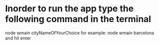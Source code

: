 # Inorder to run the app type the following command in the terminal

node wmain cityNameOfYourChoice
for example:
node wmain barcelona
and hit enter
